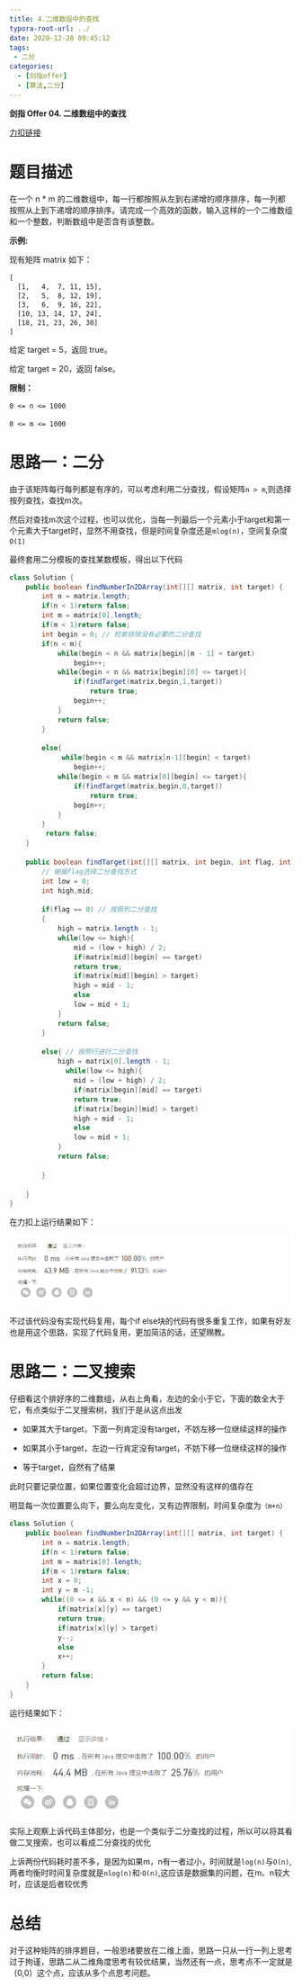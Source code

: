 ```yaml
---
title: 4.二维数组中的查找
typora-root-url: ../
date: 2020-12-28 09:45:12
tags:
 - 二分
categories:
  - [剑指offer]
  - [算法,二分]
---
```


**剑指 Offer 04. 二维数组中的查找**

[力扣链接](https://leetcode-cn.com/problems/er-wei-shu-zu-zhong-de-cha-zhao-lcof/)

<!--more-->



# 题目描述

在一个 n * m 的二维数组中，每一行都按照从左到右递增的顺序排序，每一列都按照从上到下递增的顺序排序。请完成一个高效的函数，输入这样的一个二维数组和一个整数，判断数组中是否含有该整数。

**示例:**

现有矩阵 matrix 如下：

```
[
  [1,   4,  7, 11, 15],
  [2,   5,  8, 12, 19],
  [3,   6,  9, 16, 22],
  [10, 13, 14, 17, 24],
  [18, 21, 23, 26, 30]
]
```

给定 target = 5，返回 true。

给定 target = 20，返回 false。

**限制：**

```
0 <= n <= 1000

0 <= m <= 1000
```



# 思路一：二分

由于该矩阵每行每列都是有序的，可以考虑利用二分查找，假设矩阵`n > m`,则选择按列查找，查找m次。

然后对查找m次这个过程，也可以优化，当每一列最后一个元素小于target和第一个元素大于target时，显然不用查找，但是时间复杂度还是`mlog(n)`，空间复杂度`O(1)`

最终套用二分模板的查找某数模板，得出以下代码



```java
class Solution {
    public boolean findNumberIn2DArray(int[][] matrix, int target) {
        int n = matrix.length;
        if(n < 1)return false;
        int m = matrix[0].length;
        if(m < 1)return false;
        int begin = 0; // 检索排除没有必要的二分查找
        if(n < m){
            while(begin < n && matrix[begin][m - 1] < target)
                begin++;
            while(begin < n && matrix[begin][0] <= target){
                if(findTarget(matrix,begin,1,target))
                    return true;
                begin++;
            }
            return false;
        }

        else{
             while(begin < m && matrix[n-1][begin] < target)
                begin++;
            while(begin < m && matrix[0][begin] <= target){
                if(findTarget(matrix,begin,0,target))
                    return true;
                begin++;
            }
        }
         return false;
    }
    
    public boolean findTarget(int[][] matrix, int begin, int flag, int target){
        // 根据flag选择二分查找方式
        int low = 0;
        int high,mid;

        if(flag == 0) // 按照列二分查找
        {
            high = matrix.length - 1;
            while(low <= high){
                mid = (low + high) / 2;
                if(matrix[mid][begin] == target)
                return true;
                if(matrix[mid][begin] > target)
                high = mid - 1;
                else
                low = mid + 1;
            }
            return false;
        }

        else{ // 按照行进行二分查找
            high = matrix[0].length - 1;
              while(low <= high){
                mid = (low + high) / 2;
                if(matrix[begin][mid] == target)
                return true;
                if(matrix[begin][mid] > target)
                high = mid - 1;
                else
                low = mid + 1;
            }
            return false;

        }

    }
}
```

在力扣上运行结果如下：

![image-20201228103903999](/images/image-20201228103903999.png)

不过该代码没有实现代码复用，每个if else块的代码有很多重复工作，如果有好友也是用这个思路，实现了代码复用，更加简洁的话，还望赐教。

# 思路二：二叉搜索

仔细看这个排好序的二维数组，从右上角看，左边的全小于它，下面的数全大于它，有点类似于二叉搜索树，我们于是从这点出发

- 如果其大于target，下面一列肯定没有target，不妨左移一位继续这样的操作

- 如果其小于target，左边一行肯定没有target，不妨下移一位继续这样的操作
- 等于target，自然有了结果

此时只要记录位置，如果位置变化会超过边界，显然没有这样的值存在

明显每一次位置要么向下，要么向左变化，又有边界限制，时间复杂度为`（m+n）`

```java
class Solution {
    public boolean findNumberIn2DArray(int[][] matrix, int target) {
        int n = matrix.length;
        if(n < 1)return false;
        int m = matrix[0].length;
        if(m < 1)return false;
        int x = 0;
        int y = m -1;
        while((0 <= x && x < n) && (0 <= y && y < m)){
            if(matrix[x][y] == target)
            return true;
            if(matrix[x][y] > target)
            y--;
            else
            x++;
        }
        return false;
    }
}
```

运行结果如下：

![image-20201228111901061](/images/image-20201228111901061.png)

实际上观察上诉代码主体部分，也是一个类似于二分查找的过程，所以可以将其看做二叉搜索，也可以看成二分查找的优化

上诉两份代码耗时差不多，是因为如果m，n有一者过小，时间就是`log(n)`与`O(n)`,两者均衡时时间复杂度就是`nlog(n)`和·`O(n)`,这应该是数据集的问题，在m、n较大时，应该是后者较优秀

# 总结

对于这种矩阵的排序题目，一般思绪要放在二维上面，思路一只从一行一列上思考过于拘谨，思路二从二维角度思考有较优结果，当然还有一点，思考点不一定就是（0,0）这个点，应该从多个点思考问题。